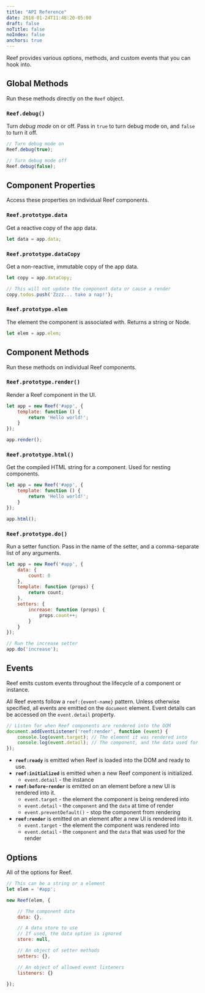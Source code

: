 ```yaml
---
title: "API Reference"
date: 2018-01-24T11:48:20-05:00
draft: false
noTitle: false
noIndex: false
anchors: true
---
```


Reef provides various options, methods, and custom events that you can hook into.

<div id="table-of-contents"></div>

## Global Methods

Run these methods directly on the `Reef` object.

### `Reef.debug()`

Turn _debug mode_ on or off. Pass in `true` to turn debug mode on, and `false` to turn it off.

```js
// Turn debug mode on
Reef.debug(true);

// Turn debug mode off
Reef.debug(false);
```



## Component Properties

Access these properties on individual Reef components.

### `Reef.prototype.data`

Get a reactive copy of the app data.

```js
let data = app.data;
```

### `Reef.prototype.dataCopy`

Get a non-reactive, immutable copy of the app data.

```js
let copy = app.dataCopy;

// This will not update the component data or cause a render
copy.todos.push('Zzzz... take a nap!');
```

### `Reef.prototype.elem`

The element the component is associated with. Returns a string or Node.

```js
let elem = app.elem;
```



## Component Methods

Run these methods on individual Reef components.

### `Reef.prototype.render()`

Render a Reef component in the UI.

```js
let app = new Reef('#app', {
	template: function () {
		return 'Hello world!';
	}
});

app.render();
```

### `Reef.prototype.html()`

Get the compiled HTML string for a component. Used for nesting components.

```js
let app = new Reef('#app', {
	template: function () {
		return 'Hello world!';
	}
});

app.html();
```

### `Reef.prototype.do()`

Run a setter function. Pass in the name of the setter, and a comma-separate list of any arguments.

```js
let app = new Reef('#app', {
	data: {
		count: 0
	},
	template: function (props) {
		return count;
	},
	setters: {
		increase: function (props) {
			props.count++;
		}
	}
});

// Run the increase setter
app.do('increase');
```



## Events

Reef emits custom events throughout the lifecycle of a component or instance.

All Reef events follow a `reef:{event-name}` pattern. Unless otherwise specified, all events are emitted on the `document` element. Event details can be accessed on the `event.detail` property.

```js
// Listen for when Reef components are rendered into the DOM
document.addEventListener('reef:render', function (event) {
	console.log(event.target); // The element it was rendered into
	console.log(event.detail); // The component, and the data used for the render
});
```

- **`reef:ready`** is emitted when Reef is loaded into the DOM and ready to use.
- **`reef:initialized`** is emitted when a new Reef component is initialized.
	+ `event.detail` - the instance
- **`reef:before-render`** is emitted on an element before a new UI is rendered into it.
	+ `event.target` - the element the component is being rendered into
	+ `event.detail` - the `component` and the `data` at time of render
	+ `event.preventDefault()` - stop the component from rendering
- **`reef:render`** is emitted on an element after a new UI is rendered into it.
	+ `event.target` - the element the component was rendered into
	+ `event.detail` - the `component` and the `data` that was used for the render



## Options

All of the options for Reef.

```js
// This can be a string or a element
let elem = '#app';

new Reef(elem, {

	// The component data
	data: {},

	// A data store to use
	// If used, the data option is ignored
	store: null,

	// An object of setter methods
	setters: {},

	// An object of allowed event listeners
	listeners: {}

});
```